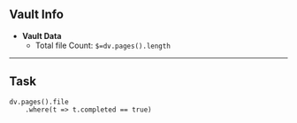 ## Vault Info
 - **Vault Data**
	- Total file Count: `$=dv.pages().length`
	
---
## Task

```dataviewjs
dv.pages().file
	.where(t => t.completed == true)
```



